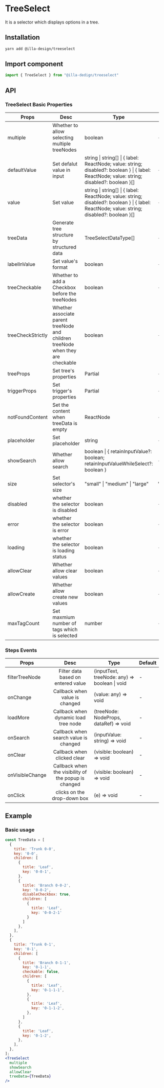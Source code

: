 # TreeSelect

It is a selector which displays options in a tree.

## Installation

```bash
yarn add @illa-design/treeselect
```

## Import component

```jsx
import { TreeSelect } from "@illa-dedign/treeselect"
```

## API

### TreeSelect Basic Properties

| Props             | Desc                                                         | Type                                                         | Default  |
| ----------------- | ------------------------------------------------------------ | ------------------------------------------------------------ | -------- |
| multiple          | Whether to allow selecting multiple treeNodes                | boolean                                                      | -        |
| defaultValue      | Set defalut value in input                                   | string \| string[] \| { label: ReactNode; value: string; disabled?: boolean } \| { label: ReactNode; value: string; disabled?: boolean }[] | -        |
| value             | Set value                                                    | string \| string[] \| { label: ReactNode; value: string; disabled?: boolean } \| { label: ReactNode; value: string; disabled?: boolean }[] | -        |
| treeData          | Generate tree structure by structured data                   | TreeSelectDataType[]                                         | -        |
| labelInValue      | Set value's format                                           | boolean                                                      | -        |
| treeCheckable     | Whether to add a Checkbox before the treeNodes               | boolean                                                      | -        |
| treeCheckStrictly | Whether associate parent treeNode and children treeNode when they are checkable | boolean                                                      | -        |
| treeProps         | Set tree's properties                                        | Partial<TreeProps>                                           | -        |
| triggerProps      | Set trigger's properties                                     | Partial<TriggerProps>                                        | -        |
| notFoundContent   | Set the content when treeData is empty                       | ReactNode                                                    | -        |
| placeholder       | Set placeholder                                              | string                                                       | -        |
| showSearch        | Whether allow search                                         | boolean \| { retainInputValue?: boolean; retainInputValueWhileSelect?: boolean } | -        |
| size              | Set selector's size                                          | "small" \| "medium" \| "large"                               | "medium" |
| disabled          | whether the selector is disabled                             | boolean                                                      | -        |
| error             | whether the selector is error                                | boolean                                                      | -        |
| loading           | whether the selector is loading status                       | boolean                                                      | -        |
| allowClear        | Whether allow clear values                                   | boolean                                                      | -        |
| allowCreate       | Whether allow create new values                              | boolean                                                      | -        |
| maxTagCount       | Set maxmium number of tags which is selected                 | number                                                       | -        |

### Steps Events

| Props           |                         Desc                         | Type                                          | Default |
| --------------- | :--------------------------------------------------: | --------------------------------------------- | ------- |
| filterTreeNode  |          Filter data based on entered value          | (inputText, treeNode: any) => boolean \| void | -       |
| onChange        |            Callback when value is changed            | (value: any) => void                          | -       |
| loadMore        |         Callback when dynamic load tree node         | (treeNode: NodeProps, dataRef) => void        | -       |
| onSearch        |        Callback when search value is changed         | (inputValue: string) => void                  | -       |
| onClear         |             Callback when clicked clear              | (visible: boolean) => void                    | -       |
| onVisibleChange | Callback when the visibility of the popup is changed | (visible: boolean) => void                    | -       |
| onClick         |             clicks on the drop-down box              | (e) => void                                   | -       |

## Example

### Basic usage

```jsx
const TreeData = [
  {
    title: 'Trunk 0-0',
    key: '0-0',
    children: [
      {
        title: 'Leaf',
        key: '0-0-1',
      },
      {
        title: 'Branch 0-0-2',
        key: '0-0-2',
        disableCheckbox: true,
        children: [
          {
            title: 'Leaf',
            key: '0-0-2-1'
          }
        ]
      },
    ],
  },
  {
    title: 'Trunk 0-1',
    key: '0-1',
    children: [
      {
        title: 'Branch 0-1-1',
        key: '0-1-1',
        checkable: false,
        children: [
          {
            title: 'Leaf',
            key: '0-1-1-1',
          },
          {
            title: 'Leaf',
            key: '0-1-1-2',
          },
        ]
      },
      {
        title: 'Leaf',
        key: '0-1-2',
      },
    ],
  },
];
<TreeSelect
  multiple
  showSearch
  allowClear
  treeData={TreeData}
/>
```
